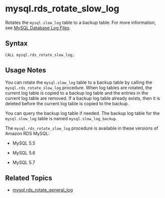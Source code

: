 # mysql\.rds\_rotate\_slow\_log<a name="mysql_rds_rotate_slow_log"></a>

Rotates the `mysql.slow_log` table to a backup table\. For more information, see [MySQL Database Log Files](USER_LogAccess.Concepts.MySQL.md)\.

## Syntax<a name="mysql_rds_rotate_slow_log-syntax"></a>

```
CALL mysql.rds_rotate_slow_log;
```

## Usage Notes<a name="mysql_rds_rotate_slow_log-usage-notes"></a>

You can rotate the `mysql.slow_log` table to a backup table by calling the `mysql.rds_rotate_slow_log` procedure\. When log tables are rotated, the current log table is copied to a backup log table and the entries in the current log table are removed\. If a backup log table already exists, then it is deleted before the current log table is copied to the backup\. 

You can query the backup log table if needed\. The backup log table for the `mysql.slow_log` table is named `mysql.slow_log_backup`\. 

The `mysql.rds_rotate_slow_log` procedure is available in these versions of Amazon RDS MySQL:

+ MySQL 5\.5

+ MySQL 5\.6

+ MySQL 5\.7

## Related Topics<a name="mysql_rds_rotate_slow_log.related"></a>

+ [mysql\.rds\_rotate\_general\_log](mysql_rds_rotate_general_log.md)